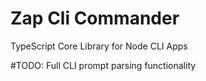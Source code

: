 # Zap Cli Commander
TypeScript Core Library for Node CLI Apps

#TODO: Full CLI prompt parsing functionality
